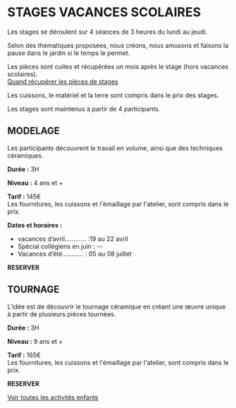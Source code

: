 
# STAGES VACANCES SCOLAIRES
Les stages se déroulent sur 4 séances de 3 heures du lundi au jeudi.  

Selon des thématiques proposées, nous créons, nous amusons et faisons la pause dans le jardin si le temps le permet.

Les pièces sont cuites et récupérées un mois après le stage (hors vacances scolaires).  
[Quand récupérer les pièces de stages](Récup_pièces.md)

Les cuissons, le matériel et la terre sont compris dans le prix des stages.

Les stages sont maintenus à partir de 4 participants.  


## MODELAGE
Les participants découvrent le travail en volume, ainsi que des techniques céramiques.  

**Durée :** 3H  

**Niveau :** 4 ans et +  

**Tarif :** 145€  
Les fournitures, les cuissons et l'émaillage par l'atelier, sont compris dans le prix.  

**Dates et horaires :** 
- vacances d’avril………... :19 au 22 avril
- Spécial collégiens en juin : --
- Vacances d’été………… : 05 au 08 juillet

**RESERVER**

## TOURNAGE
L’idée est de découvrir le tournage céramique en créant une œuvre unique à partir de plusieurs pièces tournées.

**Durée :** 3H  

**Niveau :** 9 ans et +  

**Tarif :** 165€  
Les fournitures, les cuissons et l'émaillage par l'atelier, sont compris dans le prix.  

**RESERVER**  

[Voir toutes les activités enfants](activités_enfants)  
